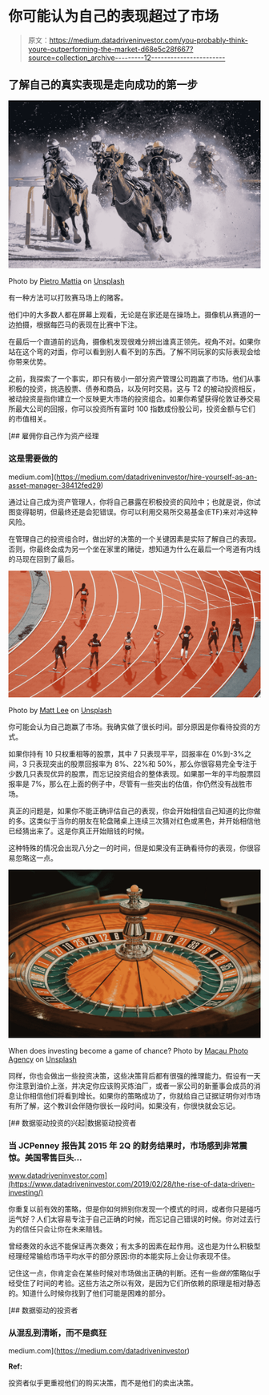 # 你可能认为自己的表现超过了市场

> 原文：<https://medium.datadriveninvestor.com/you-probably-think-youre-outperforming-the-market-d68e5c28f667?source=collection_archive---------12----------------------->

## 了解自己的真实表现是走向成功的第一步

![](img/c86b8dffedbda4591540cd8f5f45f480.png)

Photo by [Pietro Mattia](https://unsplash.com/@pietromattia?utm_source=medium&utm_medium=referral) on [Unsplash](https://unsplash.com?utm_source=medium&utm_medium=referral)

有一种方法可以打败赛马场上的赌客。

他们中的大多数人都在屏幕上观看，无论是在家还是在操场上。摄像机从赛道的一边拍摄，根据每匹马的表现在比赛中下注。

在最后一个直道前的远角，摄像机发现很难分辨出谁真正领先。视角不对。如果你站在这个弯的对面，你可以看到别人看不到的东西。了解不同玩家的实际表现会给你带来优势。

之前，我探索了一个事实，即只有极小一部分资产管理公司跑赢了市场。他们从事积极的投资，挑选股票、债券和商品，以及何时交易。这与 T2 的被动投资相反，被动投资是指你建立一个反映更大市场的投资组合。如果你希望获得伦敦证券交易所最大公司的回报，你可以投资所有富时 100 指数成份股公司，投资金额与它们的市值相关。

[](https://medium.com/datadriveninvestor/hire-yourself-as-an-asset-manager-38412fed29) [## 雇佣你自己作为资产经理

### 这是需要做的

medium.com](https://medium.com/datadriveninvestor/hire-yourself-as-an-asset-manager-38412fed29) 

通过让自己成为资产管理人，你将自己暴露在积极投资的风险中；也就是说，你试图变得聪明，但最终还是会犯错误。你可以利用交易所交易基金(ETF)来对冲这种风险。

在管理自己的投资组合时，做出好的决策的一个关键因素是实际了解自己的表现。否则，你最终会成为另一个坐在家里的赌徒，想知道为什么在最后一个弯道有内线的马现在回到了最后。

![](img/b5cd5e69f28704467949666755b89ec2.png)

Photo by [Matt Lee](https://unsplash.com/@mattlee?utm_source=medium&utm_medium=referral) on [Unsplash](https://unsplash.com?utm_source=medium&utm_medium=referral)

你可能会认为自己跑赢了市场。我确实做了很长时间。部分原因是你看待投资的方式。

如果你持有 10 只权重相等的股票，其中 7 只表现平平，回报率在 0%到-3%之间，3 只表现突出的股票回报率为 8%、22%和 50%，那么你很容易完全专注于少数几只表现优异的股票，而忘记投资组合的整体表现。如果那一年的平均股票回报率是 7%，那么在上面的例子中，尽管有一些突出的估值，你仍然没有战胜市场。

真正的问题是，如果你不能正确评估自己的表现，你会开始相信自己知道的比你做的多。这类似于当你的朋友在轮盘赌桌上连续三次猜对红色或黑色，并开始相信他已经猜出来了。这是你真正开始赔钱的时候。

这种特殊的情况会出现八分之一的时间，但是如果没有正确看待你的表现，你很容易忽略这一点。

![](img/8ef79f3a164d530bf98919fd536f4e4b.png)

When does investing become a game of chance? Photo by [Macau Photo Agency](https://unsplash.com/@macauphotoagency?utm_source=medium&utm_medium=referral) on [Unsplash](https://unsplash.com?utm_source=medium&utm_medium=referral)

同样，你也会做出一些投资决策，这些决策背后都有很强的推理能力。假设有一天你注意到油价上涨，并决定你应该购买炼油厂，或者一家公司的新董事会成员的消息让你相信他们将看到增长。如果你的策略成功了，你就给自己证据证明你对市场有所了解，这个教训会伴随你很长一段时间。如果没有，你很快就会忘记。

[](https://www.datadriveninvestor.com/2019/02/28/the-rise-of-data-driven-investing/) [## 数据驱动投资的兴起|数据驱动投资者

### 当 JCPenney 报告其 2015 年 2Q 的财务结果时，市场感到非常震惊。美国零售巨头…

www.datadriveninvestor.com](https://www.datadriveninvestor.com/2019/02/28/the-rise-of-data-driven-investing/) 

你重复以前有效的策略，但是你如何辨别你发现一个模式的时间，或者你只是碰巧运气好？人们太容易专注于自己正确的时候，而忘记自己错误的时候。你对过去行为的信任只会让你在未来赔钱。

曾经奏效的永远不能保证再次奏效；有太多的因素在起作用。这也是为什么积极型经理经常输给市场平均水平的部分原因:你的本能实际上会让你表现不佳。

记住这一点，你肯定会在某些时候对市场做出正确的判断。还有一些*做的*策略似乎经受住了时间的考验。这些方法之所以有效，是因为它们所依赖的原理是相对静态的。知道什么时候你找到了他们可能是困难的部分。

[](https://medium.com/datadriveninvestor) [## 数据驱动的投资者

### 从混乱到清晰，而不是疯狂

medium.com](https://medium.com/datadriveninvestor) 

**Ref:**

投资者似乎更重视他们的购买决策，而不是他们的卖出决策。